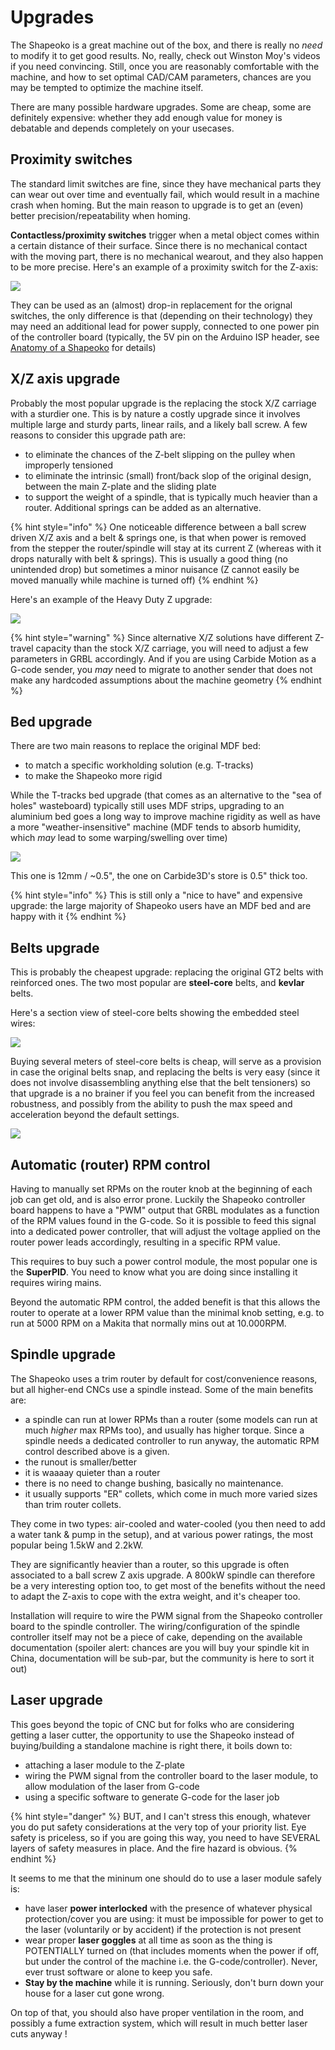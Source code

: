 # Upgrades

The Shapeoko is a great machine out of the box, and there is really no _need_ to modify it to get good results. No, really, check out Winston Moy's videos if you need convincing. Still, once you are reasonably comfortable with the machine, and how to set optimal CAD/CAM parameters, chances are you may be tempted to optimize the machine itself. 

There are many possible hardware upgrades. Some are cheap, some are definitely expensive: whether they add enough value for money is debatable and depends completely on your usecases.

## Proximity switches

The standard limit switches are fine, since they have mechanical parts they can wear out over time and eventually fail, which would result in a machine crash when homing. But the main reason to upgrade is to get an \(even\) better precision/repeatability when homing. 

**Contactless/proximity switches** trigger when a metal object comes within a certain distance of their surface. Since there is no mechanical contact with the moving part, there is no mechanical wearout, and they also happen to be more precise. Here's an example of a proximity switch for the Z-axis:

![](.gitbook/assets/upgrades_proximity_switch.png)

They can be used as an \(almost\) drop-in replacement for the orignal switches, the only difference is that \(depending on their technology\) they may need an additional lead for power supply, connected to one power pin of the controller board \(typically, the 5V pin on the Arduino ISP header, see [Anatomy of a Shapeoko](anatomy-of-a-shapeoko.md#controller-board) for details\)

## X/Z axis upgrade

Probably the most popular upgrade is the replacing the stock X/Z carriage with a sturdier one. This is by nature a costly upgrade since it involves multiple large and sturdy parts, linear rails, and a likely ball screw. A few reasons to consider this upgrade path are:

* to eliminate the chances of the Z-belt slipping on the pulley when improperly tensioned
* to eliminate the intrinsic \(small\) front/back slop of the original design, between the main Z-plate and the sliding plate
* to support the weight of a spindle, that is typically much heavier than a router. Additional springs can be added as an alternative.

{% hint style="info" %}
One noticeable difference between a ball screw driven X/Z axis and a belt & springs one, is that when power is removed from the stepper the router/spindle will stay at its current Z \(whereas with it drops naturally with belt & springs\). This is usually a good thing \(no unintended drop\) but sometimes a minor nuisance \(Z cannot easily be moved manually while machine is turned off\) 
{% endhint %}

Here's an example of the Heavy Duty Z upgrade:

![](.gitbook/assets/hdz.png)

{% hint style="warning" %}
Since alternative X/Z solutions have different Z-travel capacity than the stock X/Z carriage, you will need to adjust a few parameters in GRBL accordingly. And if you are using Carbide Motion as a G-code sender, you _may_ need to migrate to another sender that does not make any hardcoded assumptions about the machine geometry
{% endhint %}

## Bed upgrade

There are two main reasons to replace the original MDF bed:

* to match a specific workholding solution \(e.g. T-tracks\)
* to make the Shapeoko more rigid

While the T-tracks bed upgrade \(that comes as an alternative to the "sea of holes" wasteboard\) typically still uses MDF strips, upgrading to an aluminium bed goes a long way to improve machine rigidity as well as have a more "weather-insensitive" machine \(MDF tends to absorb humidity, which _may_ lead to some warping/swelling over time\)

![](.gitbook/assets/upgrades_aluminum_bed.png)

This one is 12mm / ~0.5", the one on Carbide3D's store is 0.5" thick too.

{% hint style="info" %}
This is still only a "nice to have" and expensive upgrade: the large majority of Shapeoko users have an MDF bed and are happy with it
{% endhint %}

## Belts upgrade

This is probably the cheapest upgrade: replacing the original GT2 belts with reinforced ones. The two most popular are **steel-core** belts, and **kevlar** belts.

Here's a section view of steel-core belts showing the embedded steel wires:

![](.gitbook/assets/upgrades_steel_core_belt.png)

Buying several meters of steel-core belts is cheap, will serve as a provision in case the original belts snap, and replacing the belts is very easy \(since it does not involve disassembling anything else that the belt tensioners\) so that upgrade is a no brainer if you feel you can benefit from the increased robustness, and possibly from the ability to push the max speed and acceleration beyond the default settings.

![](.gitbook/assets/upgrades_steel_core_belt_mounted.png)

## Automatic \(router\) RPM control

Having to manually set RPMs on the router knob at the beginning of each job can get old, and is also error prone. Luckily the Shapeoko controller board happens to have a "PWM" output that GRBL modulates as a function of the RPM values found in the G-code. So it is possible to feed this signal into a dedicated power controller, that will adjust the voltage applied on the router power leads accordingly, resulting in a specific RPM value.

This requires to buy such a power control module, the most popular one is the **SuperPID**. You need to know what you are doing since installing it requires wiring mains. 

Beyond the automatic RPM control, the added benefit is that this allows the router to operate at a lower RPM value than the minimal knob setting, e.g. to run at 5000 RPM on a Makita that normally mins out at 10.000RPM. 

## Spindle upgrade

The Shapeoko uses a trim router by default for cost/convenience reasons, but all higher-end CNCs use a spindle instead. Some of the main benefits are:

* a spindle can run at lower RPMs than a router \(some models can run at much _higher_ max RPMs too\), and usually has higher torque. Since a spindle needs a dedicated controller to run anyway, the automatic RPM control described above is a given.
* the runout is smaller/better
* it is waaaay quieter than a router
* there is no need to change bushing, basically no maintenance.
* it usually supports "ER" collets, which come in much more varied sizes than trim router collets.

They come in two types: air-cooled and water-cooled \(you then need to add a water tank & pump in the setup\), and at various power ratings, the most popular being 1.5kW and 2.2kW. 

They are significantly heavier than a router, so this upgrade is often associated to a ball screw Z axis upgrade. A 800kW spindle can therefore be a very interesting option too, to get most of the benefits without the need to adapt the Z-axis to cope with the extra weight, and it's cheaper too.

Installation will require to wire the PWM signal from the Shapeoko controller board to the spindle controller. The wiring/configuration of the spindle controller itself may not be a piece of cake, depending on the available documentation \(spoiler alert: chances are you will buy your spindle kit in China, documentation will be sub-par, but the community is here to sort it out\)

## Laser upgrade

This goes beyond the topic of CNC but for folks who are considering getting a laser cutter, the opportunity to use the Shapeoko instead of buying/building a standalone machine is right there, it boils down to:

* attaching a laser module to the Z-plate
* wiring the PWM signal from the controller board to the laser module, to allow modulation of the laser from G-code
*  using a specific software to generate G-code for the laser job

{% hint style="danger" %}
BUT, and I can't stress this enough, whatever you do put safety considerations at the very top of your priority list. Eye safety is priceless, so if you are going this way, you need to have SEVERAL layers of safety measures in place. And the fire hazard is obvious.
{% endhint %}

It seems to me that the mininum one should do to use a laser module safely is:

* have laser **power interlocked** with the presence of whatever physical protection/cover you are using: it must be impossible for power to get to the laser \(voluntarily or by accident\) if the protection is not present
* wear proper **laser goggles** at all time as soon as the thing is POTENTIALLY turned on \(that includes moments when the power if off, but under the control of the machine i.e. the G-code/controller\). Never, ever trust software or alone to keep you safe. 
* **Stay by the machine** while it is running. Seriously, don't burn down your house for a laser cut gone wrong.

On top of that, you should also have proper ventilation in the room, and possibly a fume extraction system,  which will result in much better laser cuts anyway !

